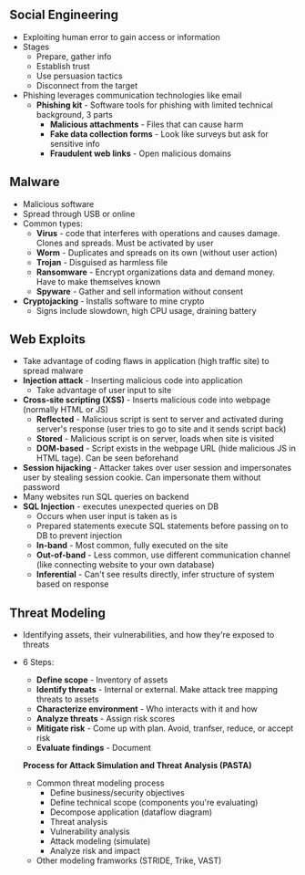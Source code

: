 ## Social Engineering
* Exploiting human error to gain access or information
* Stages
    * Prepare, gather info
    * Establish trust
    * Use persuasion tactics
    * Disconnect from the target
* Phishing leverages communication technologies like email
    * **Phishing kit** - Software tools for phishing with limited technical background, 3 parts
        * **Malicious attachments** - Files that can cause harm
        * **Fake data collection forms** - Look like surveys but ask for sensitive info
        * **Fraudulent web links** - Open malicious domains
## Malware
* Malicious software
* Spread through USB or online
* Common types:
    * **Virus** - code that interferes with operations and causes damage. Clones and spreads. Must be activated by user
    * **Worm** - Duplicates and spreads on its own (without user action)
    * **Trojan** - Disguised as harmless file
    * **Ransomware** - Encrypt organizations data and demand money. Have to make themselves known
    * **Spyware** - Gather and sell information without consent
* **Cryptojacking** - Installs software to mine crypto
    * Signs include slowdown, high CPU usage, draining battery
## Web Exploits
* Take advantage of coding flaws in application (high traffic site) to spread malware
* **Injection attack** - Inserting malicious code into application
    * Take advantage of user input to site
* **Cross-site scripting (XSS)** - Inserts malicious code into webpage (normally HTML or JS)
    * **Reflected** - Malicious script is sent to server and activated during server's response (user tries to go to site and it sends script back)
    * **Stored** - Malicious script is on server, loads when site is visited
    * **DOM-based** - Script exists in the webpage URL (hide malicious JS in HTML tage). Can be seen beforehand
* **Session hijacking** - Attacker takes over user session and impersonates user by stealing session cookie. Can impersonate them without password
* Many websites run SQL queries on backend
* **SQL Injection** - executes unexpected queries on DB
    * Occurs when user input is taken as is
    * Prepared statements execute SQL statements before passing on to DB to prevent injection
    * **In-band** - Most common, fully executed on the site
    * **Out-of-band** - Less common, use different communication channel (like connecting website to your own database)
    * **Inferential** - Can't see results directly, infer structure of system based on response
## Threat Modeling
* Identifying assets, their vulnerabilities, and how they're exposed to threats
* 6 Steps:
    * **Define scope** - Inventory of assets
    * **Identify threats** - Internal or external. Make attack tree mapping threats to assets
    * **Characterize environment** - Who interacts with it and how
    * **Analyze threats** - Assign risk scores
    * **Mitigate risk** - Come up with plan. Avoid, tranfser, reduce, or accept risk
    * **Evaluate findings** - Document

    **Process for Attack Simulation and Threat Analysis (PASTA)**
    * Common threat modeling process
        * Define business/security objectives
        * Define technical scope (components you're evaluating)
        * Decompose application (dataflow diagram)
        * Threat analysis
        * Vulnerability analysis
        * Attack modeling (simulate)
        * Analyze risk and impact
    * Other modeling framworks (STRIDE, Trike, VAST)